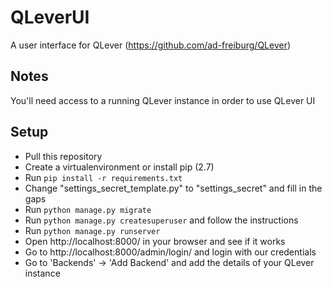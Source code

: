 # QLeverUI
A user interface for QLever (https://github.com/ad-freiburg/QLever)

## Notes
You'll need access to a running QLever instance in order to use QLever UI

## Setup

- Pull this repository
- Create a virtualenvironment or install pip (2.7)
- Run ```pip install -r requirements.txt```
- Change "settings_secret_template.py" to "settings_secret" and fill in the gaps
- Run ```python manage.py migrate```
- Run ```python manage.py createsuperuser``` and follow the instructions
- Run ```python manage.py runserver```
- Open http://localhost:8000/ in your browser and see if it works
- Go to http://localhost:8000/admin/login/ and login with our credentials
- Go to 'Backends' -> 'Add Backend' and add the details of your QLever instance
